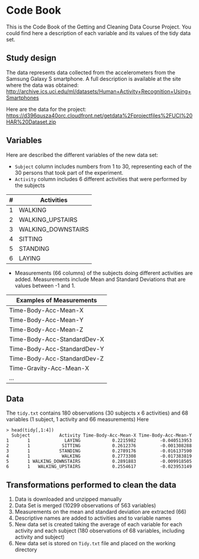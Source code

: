 # Code Book
This is the Code Book of the Getting and Cleaning Data Course Project.
You could find here a description of each variable and its values of the tidy data set.

## Study design
The data represents data collected from the accelerometers from the Samsung Galaxy S smartphone. A full description is available at the site where the data was obtained: 
http://archive.ics.uci.edu/ml/datasets/Human+Activity+Recognition+Using+Smartphones 

Here are the data for the project: 
https://d396qusza40orc.cloudfront.net/getdata%2Fprojectfiles%2FUCI%20HAR%20Dataset.zip

## Variables
Here are described the different variables of the new data set:

* `Subject` column includes numbers from 1 to 30, representing each of the 30 persons that took part of the experiment.  
* `Activity` column includes 6 different activities that were performed by the subjects  

|#|Activities|  
|-|---|
|1|WALKING|  
|2|WALKING_UPSTAIRS|  
|3|WALKING_DOWNSTAIRS|  
|4|SITTING|  
|5|STANDING|  
|6|LAYING|  

* Measurements (66 columns) of the subjects doing different activities are added. Measurements include Mean and Standard Deviations that are values between -1 and 1.

|Examples of Measurements|
|---|
|Time-Body-Acc-Mean-X|                          
|Time-Body-Acc-Mean-Y|                          
|Time-Body-Acc-Mean-Z|                          
|Time-Body-Acc-StandardDev-X|                   
|Time-Body-Acc-StandardDev-Y|                   
|Time-Body-Acc-StandardDev-Z|                   
|Time-Gravity-Acc-Mean-X|
|...|


## Data
The `tidy.txt` contains 180 observations (30 subjects x 6 activities) and 68 variables (1 subject, 1 activity and 66 measurements)
Here
```
> head(tidy[,1:4])
  Subject           Activity Time-Body-Acc-Mean-X Time-Body-Acc-Mean-Y
1       1             LAYING            0.2215982         -0.040513953
2       1            SITTING            0.2612376         -0.001308288
3       1           STANDING            0.2789176         -0.016137590
4       1            WALKING            0.2773308         -0.017383819
5       1 WALKING_DOWNSTAIRS            0.2891883         -0.009918505
6       1   WALKING_UPSTAIRS            0.2554617         -0.023953149

```

## Transformations performed to clean the data

1. Data is downloaded and unzipped manually
2. Data Set is merged (10299 observations of 563 variables)
3. Measurements on the mean and standard deviation are extracted  (66)
4. Descriptive names are added to activities and to variable names  
5. New data set is created taking the average of each variable for each activity and each subject (180 observations of 68 variables, including activity and subject)
6. New data set is stored on `Tidy.txt` file and placed on the working directory





